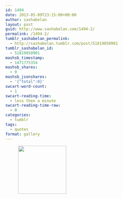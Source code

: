 ```yaml
---
id: 1494
date: 2013-05-09T23:15:00+00:00
author: sashabelan
layout: post
guid: http://www.sashabelan.com/1494-2/
permalink: /1494-2/
tumblr_sashabelan_permalink:
  - http://sashabelan.tumblr.com/post/51819850901
tumblr_sashabelan_id:
  - 51819850901
mashsb_timestamp:
  - 1471775354
mashsb_shares:
  - 0
mashsb_jsonshares:
  - '{"total":0}'
swcart-word-count:
  - 1
swcart-reading-time:
  - less then a minute
swcart-reading-time-raw:
  - 0
categories:
  - tumblr
tags:
  - quotes
format: gallery
---
```

<div id='gallery-308' class='gallery galleryid-1494 gallery-columns-3 gallery-size-thumbnail'>
  <figure class='gallery-item'> 
  
  <div class='gallery-icon portrait'>
    <a href='http://www.sashabelan.ru/1494-2/attachment/1495/'><img width="150" height="150" src="http://www.sashabelan.ru/wp-content/uploads/2013/05/tumblr_mnofpcxcV51qarj97o1_500-150x150.jpg" class="attachment-thumbnail size-thumbnail" alt="" /></a>
  </div></figure>
</div>